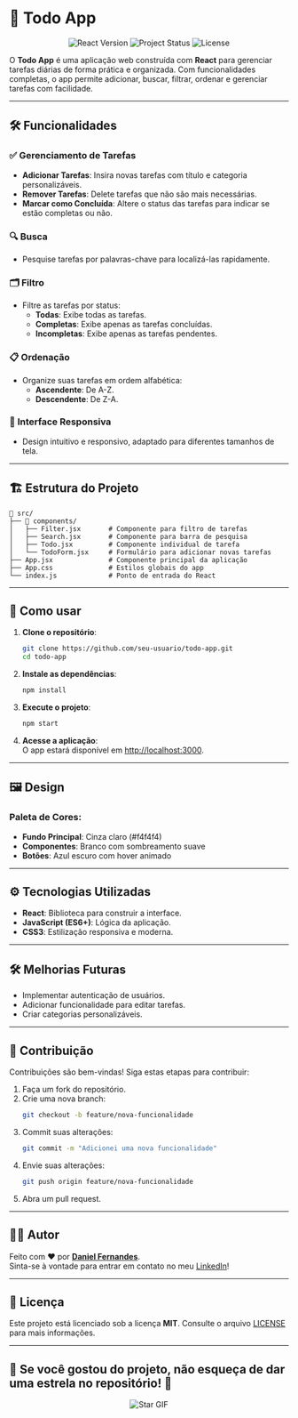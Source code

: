 

# 📝 **Todo App**  

<p align="center">
  <img src="https://img.shields.io/badge/React-v18.0.0-blue" alt="React Version"/>
  <img src="https://img.shields.io/badge/Status-Completed-green" alt="Project Status"/>
  <img src="https://img.shields.io/badge/License-MIT-yellow" alt="License"/>
</p>

O **Todo App** é uma aplicação web construída com **React** para gerenciar tarefas diárias de forma prática e organizada. Com funcionalidades completas, o app permite adicionar, buscar, filtrar, ordenar e gerenciar tarefas com facilidade. 

---

## 🛠️ **Funcionalidades**

### ✅ **Gerenciamento de Tarefas**
- **Adicionar Tarefas**: Insira novas tarefas com título e categoria personalizáveis.
- **Remover Tarefas**: Delete tarefas que não são mais necessárias.
- **Marcar como Concluída**: Altere o status das tarefas para indicar se estão completas ou não.

### 🔍 **Busca**
- Pesquise tarefas por palavras-chave para localizá-las rapidamente.

### 🗂️ **Filtro**
- Filtre as tarefas por status:
  - **Todas**: Exibe todas as tarefas.
  - **Completas**: Exibe apenas as tarefas concluídas.
  - **Incompletas**: Exibe apenas as tarefas pendentes.

### 📋 **Ordenação**
- Organize suas tarefas em ordem alfabética:
  - **Ascendente**: De A-Z.
  - **Descendente**: De Z-A.

### 🎨 **Interface Responsiva**
- Design intuitivo e responsivo, adaptado para diferentes tamanhos de tela.

---


## 🏗️ **Estrutura do Projeto**

```plaintext
📂 src/
├── 📂 components/
│   ├── Filter.jsx       # Componente para filtro de tarefas
│   ├── Search.jsx       # Componente para barra de pesquisa
│   ├── Todo.jsx         # Componente individual de tarefa
│   └── TodoForm.jsx     # Formulário para adicionar novas tarefas
├── App.jsx              # Componente principal da aplicação
├── App.css              # Estilos globais do app
└── index.js             # Ponto de entrada do React
```

---

## 📖 **Como usar**

1. **Clone o repositório**:
   ```bash
   git clone https://github.com/seu-usuario/todo-app.git
   cd todo-app
   ```

2. **Instale as dependências**:
   ```bash
   npm install
   ```

3. **Execute o projeto**:
   ```bash
   npm start
   ```

4. **Acesse a aplicação**:  
   O app estará disponível em [http://localhost:3000](http://localhost:3000).

---

## 🖼️ **Design**

### Paleta de Cores:
- **Fundo Principal**: Cinza claro (#f4f4f4)
- **Componentes**: Branco com sombreamento suave
- **Botões**: Azul escuro com hover animado

---

## ⚙️ **Tecnologias Utilizadas**
- **React**: Biblioteca para construir a interface.
- **JavaScript (ES6+)**: Lógica da aplicação.
- **CSS3**: Estilização responsiva e moderna.

---

## 🛠️ **Melhorias Futuras**
- Implementar autenticação de usuários.
- Adicionar funcionalidade para editar tarefas.
- Criar categorias personalizáveis.

---

## 🤝 **Contribuição**

Contribuições são bem-vindas! Siga estas etapas para contribuir:
1. Faça um fork do repositório.
2. Crie uma nova branch:
   ```bash
   git checkout -b feature/nova-funcionalidade
   ```
3. Commit suas alterações:
   ```bash
   git commit -m "Adicionei uma nova funcionalidade"
   ```
4. Envie suas alterações:
   ```bash
   git push origin feature/nova-funcionalidade
   ```
5. Abra um pull request.

---

## 🧑‍💻 **Autor**

Feito com ❤️ por **[Daniel Fernandes](https://github.com/bdancost)**.  
Sinta-se à vontade para entrar em contato no meu [LinkedIn](https://www.linkedin.com/in/daniel-fernandes1988/)!

---

## 📝 **Licença**
Este projeto está licenciado sob a licença **MIT**. Consulte o arquivo [LICENSE](LICENSE) para mais informações.

---

## 🌟 **Se você gostou do projeto, não esqueça de dar uma estrela no repositório!** 🌟

<p align="center">
  <img src="https://media.giphy.com/media/Q7SKqn3G97xpmfSOvG/giphy.gif" alt="Star GIF"/>
</p>


